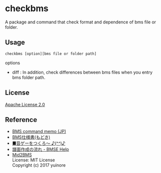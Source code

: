 # checkbms
A package and command that check format and dependence of bms file or folder.

## Usage
```
checkbms [option][bms file or folder path]
```
options
- diff : In addition, check differences between bms files when you entry bms folder path.

## License
[Apache License 2.0](https://github.com/Shimi9999/checkbms/blob/master/LICENSE)

## Reference
- [BMS command memo (JP)](http://unhappyangel.tripod.com/bms/format/)
- [BMS仕様書(もどき)](http://unhappyangel.tripod.com/bms/format/)
- [■音ゲーをつくろ～ ♪(^^)♪](http://www.charatsoft.com/develop/otogema/)
- [譜面作成の流れ - BMSE Help](https://hitkey.nekokan.dyndns.info/bmse_help_full/usage.html)
- [Mid2BMS](https://github.com/yuinore/Mid2BMS)  
  License: MIT License  
  Copyright (c) 2017 yuinore
